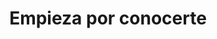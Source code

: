 ---
id: 1
title: "Empieza por conocerte"
description: "El primer paso en tu ruta ágil. Analiza tu contexto, establece objetivos, identifica el nivel de conocimiento en el que te encuentras y que quieres llegar."
image: "/assets/images/route/1-conocete.png"
---